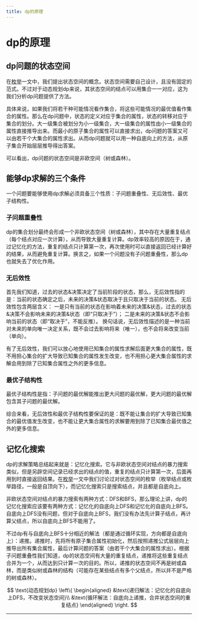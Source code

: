 ```yaml
---
title: dp的原理
---
```


# dp的原理

<script type="text/javascript" src="/include/head.js"></script>

## dp问题的状态空间

在<a href="https://www.dywan.xyz/note/202103/150003">枚举</a>一文中，我们提出状态空间的概念。状态空间需要自己设计，且没有固定的范式。不过对于动态规划dp来说，其状态空间的结点可以用集合一一对应，这为我们分析dp问题提供了方法。

具体来说，如果我们将若干种可能情况看作集合，将这些可能情况的最优值看作集合的属性。那么在dp问题中，状态的定义对应于集合的属性，状态的转移对应于集合的划分。大一级集合被划分为小一级集合，大一级集合的属性由小一级集合的属性直接推导出来。而最小的原子集合的属性可以直接求出，dp问题的答案又可以由若干个大集合的属性求出。从而dp问题就可以用一种自底向上的方法，从原子集合开始层层推导得出答案。

可以看出，dp问题的状态空间是非欧空间（树或森林）。

## 能够dp求解的三个条件

一个问题要能够使用dp求解必须具备三个性质：子问题重叠性、无后效性、最优子结构性。

### 子问题重叠性

dp的集合划分最终会形成一个非欧状态空间（树或森林），其中存在大量重复结点（每个结点对应一次计算），从而导致大量重复计算。dp效率较高的原因在于，通过记忆化的方法，重复的结点只计算第一次，再次使用时可以直接返回已经计算好的结果，从而避免重复计算。换言之，如果一个问题没有子问题重叠性，那么dp也就失去了优化作用。

### 无后效性

首先我们知道，过去的状态&决策决定了当前阶段的状态，那么，无后效性指的是：当前的状态确定之后，未来的决策&状态取决于且只取决于当前的状态。
无后效性包含两层含义：
一是只有当前的状态在影响着未来的决策&状态，过去的状态&决策不会影响未来的决策&状态（即“只取决于”）；
二是未来的决策&状态不会影响当前的状态（即“取决于”，不能反推）。
换句话说，无后效性描述的是一种当前对未来的单向唯一决定关系，既不会过去影响将来（唯一），也不会将来改变当前（单向）。

有了无后效性，我们可以放心地使用已知集合的属性求解后面更大集合的属性，既不用担心集合的扩大导致已知集合的属性发生改变，也不用担心更大集合属性的求解会用到除了已知集合属性之外的更多信息。

### 最优子结构性

最优子结构性是指：子问题的最优解能推出更大问题的最优解，更大问题的最优解包含其子问题的最优解。

综合来看，无后效性和最优子结构性要保证的是：既不能让集合的扩大导致已知集合的最优值发生改变，也不能让更大集合属性的求解要用到除了已知集合最优值之外的更多信息。

## 记忆化搜索

dp的求解策略总结起来就是：记忆化搜索。它与非欧状态空间对结点的暴力搜索类似，但是另辟空间记录已经求出的结点的值，重复的结点只计算第一次，后面再用到时直接返回结果。在<a href="https://www.dywan.xyz/note/202103/150003">枚举</a>一文中我们讨论过对状态空间的枚举（枚举结点或枚举路径，一般是自顶向下），而记忆化搜索只是搜索结点，并且都是自底向上。

非欧状态空间对结点的暴力搜索有两种方式：DFS和BFS，那么理论上讲，dp的记忆化搜索应该要有两种方式：记忆化的自底向上DFS和记忆化的自底向上BFS。自底向上DFS没有问题，但对于自底向上BFS，我们没有办法先计算子结点，再计算父结点，所以自底向上BFS不能用了。

不过dp有与自底向上BFS十分相近的解法（都是通过循环实现，方向都是自底向上）：递推。递推时，先将所有原子集合属性初始化，然后按照递推公式层层向上推导出所有集合属性，最后计算问题的答案（由若干个大集合的属性求出）。根据子问题重叠性我们知道，dp的状态空间有大量的重复结点，递推将这些重复结点合并为一个，从而达到只计算一次的目的。所以，递推的状态空间不再是树或森林，而是类似树或森林的结构（可能存在某些结点有多个父结点，所以并不是严格的树或森林）。

$$
\text{动态规划dp}
\left\{
\begin{aligned}
    &\text{递归解法：记忆化的自底向上DFS，不改变状态空间}\\
    &\text{循环解法：自底向上递推，合并状态空间的重复结点}
\end{aligned}
\right.
$$

---

<script type="text/javascript" src="/include/tail.js"></script>
